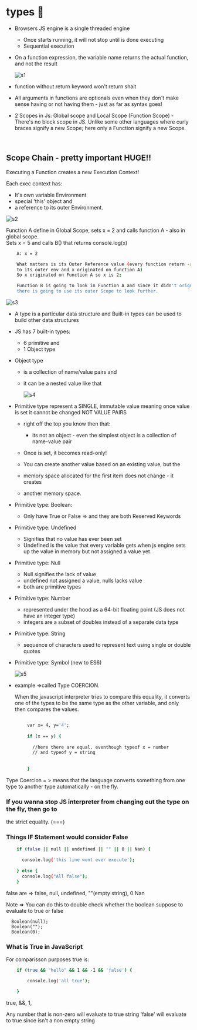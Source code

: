 

# types  :crossed_flags:


- Browsers JS engine is a single threaded engine
	- Once starts running, it will not stop until is done executing
	- Sequential execution

- On a function expression, the variable name returns the actual
  function, and not the result

  ![s1](images/f1.png?raw=true "s1")

- function without return keyword won't return shait

- All arguments in functions are optionals even when they don't make sense having
  or not having them - just as far as syntax goes!

- 2 Scopes in Js: Global scope and Local Scope (Function Scope) - There's no block
  scope in JS.  Unlike some other languages where curly braces signify a new Scope;
  here only a Function signify a new Scope.


<br/>

## Scope Chain - pretty important  HUGE!!

Executing a Function creates a new Execution Context!    

Each exec context has:   

-	It's own variable Environment
-	special 'this' object and
-	a reference to its outer Environment.


   ![s2](images/s2.png?raw=true "s2")


Function A define in Global Scope, sets x = 2 and
calls function A - also in global scope.        
Sets x = 5 and calls
B() that returns console.log(x)

```sh
	A: x = 2

	What matters is its Outer Reference value (every function return -above a ref
	to its outer env and x originated on function A)
	So x originated on Function A so x is 2;

	Function B is going to look in Function A and since it didn't orignate
	there is going to use its outer Scope to look further.

```



   ![s3](images/s3.png?raw=true "s3")



- A type is a particular data structure and
  Built-in types can be used to build other data structures

- JS has 7 built-in types:
		
  - 6 primitive and
  - 1 Object type


- Object type     
  -  is a collection of name/value pairs and 
  -	 it can be a nested value like that


	 ![s4](images/s4.png?raw=true "s4")


- Primitive type represent a SINGLE, immutable value
  meaning once value is set it cannot be changed NOT VALUE PAIRS

  - right off the top you know then that:
  		
      -	its not an object - even the simplest object is a collection
	of name-value pair

  - Once is set, it becomes read-only!
  - You can create another value based on an existing value, but the 
  - memory space allocated for the first item does not change - it creates
  - another memory space.

  
	  
- Primitive type: Boolean:

  - Only have True or False => and they are both Reserved Keywords


- Primitive type: Undefined

  - Signifies that no value has ever been set
  - Undefined is the value that every variable gets when js engine
    sets up the value in memory but not assigned a value yet.


- Primitive type: Null

  - Null signifies the lack of value
  - undefined not assigned a value, nulls lacks value
  - both are primitive types


- Primitive type: Number

  - represented under the hood as a 64-bit floating point
  	(JS does not have an integer type)
  - integers are a subset of doubles instead of a separate
  	data type

- Primitive type: String

  - sequence of characters used to represent text
  	using single or double quotes


- Primitive type: Symbol (new to ES6)




  	![s5](images/s5.png?raw=true "s5")



 - example  =>called Type COERCION.

      When the javascript interpreter tries to compare this equality, it converts
      one of the types to be the same type as the other variable, and only then
      compares the values.

```sh

        var x= 4, y='4';
    
        if (x == y) {
    
          //here there are equal. eventhough typeof x = number
          // and typeof y = string
    
    
        }
```

 Type Coercion = > means that the language converts something from one type
 to another type automatically - on the fly.


### If you wanna stop JS interpreter from changing out the type on the fly, then go to
the strict equality. (===)                


###  Things IF Statement would consider False

```sh
    if (false || null || undefined || "" || 0 || Nan) {

      console.log('this line wont ever execute');
    
    } else {
      console.log("All false");
    }  
```

false are => false, null, undefined, ""(empty string), 0 Nan

Note =>  You can do this to double check whether the boolean suppose to evaluate to
           true or false


      Boolean(null);
      Boolean("");
      Boolean(0);



### What is True in JavaScript

For comparisson purposes true is:

```sh
    if (true && "hello" && 1 && -1 && 'false') {

        console.log('all true');

    }
```


  true, &&, 1,

  Any number that is non-zero will evaluate to true
  string 'false' will evaluate to true since isn't a non empty string 









